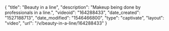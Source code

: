 {
    "title": "Beauty in a line",
    "description": "Makeup being done by professionals in a line.",
    "videoid": "164288433",
    "date_created": "1527188713",
    "date_modified": "1546466800",
    "type": "captivate",
    "layout": "video",
    "url": "\/v\/beauty-in-a-line\/164288433"
}